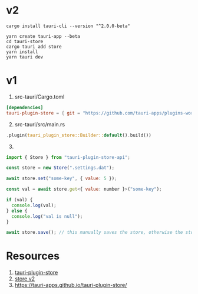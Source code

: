 # v2

```shell
cargo install tauri-cli --version "^2.0.0-beta"

yarn create tauri-app --beta
cd tauri-store
cargo tauri add store
yarn install
yarn tauri dev
```

# v1

1. src-tauri/Cargo.toml

```toml
[dependencies]
tauri-plugin-store = { git = "https://github.com/tauri-apps/plugins-workspace", branch = "v1" }
```

2. src-tauri/src/main.rs

```rs
.plugin(tauri_plugin_store::Builder::default().build())
```

3.

```js
import { Store } from "tauri-plugin-store-api";

const store = new Store(".settings.dat");

await store.set("some-key", { value: 5 });

const val = await store.get<{ value: number }>("some-key");

if (val) {
  console.log(val);
} else {
  console.log("val is null");
}

await store.save(); // this manually saves the store, otherwise the store is only saved when your app is closed
```

# Resources

1. [tauri-plugin-store](https://github.com/tauri-apps/tauri-plugin-store/tree/v2)
2. [store v2](https://v2.tauri.app/features/store/)
3. https://tauri-apps.github.io/tauri-plugin-store/
